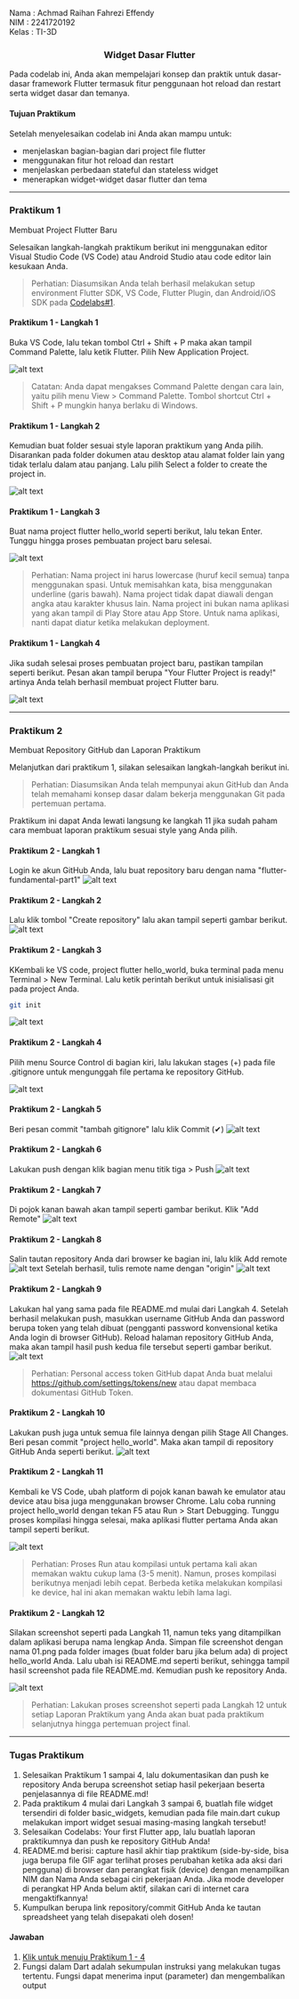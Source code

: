 Nama   : Achmad Raihan Fahrezi Effendy \
NIM    : 2241720192 \
Kelas  : TI-3D

<h3 style="text-align: center; font-weight: bold;">
Widget Dasar Flutter
</h3>
Pada codelab ini, Anda akan mempelajari konsep dan praktik untuk dasar-dasar framework Flutter termasuk fitur penggunaan hot reload dan restart serta widget dasar dan temanya.

#### **Tujuan Praktikum**

Setelah menyelesaikan codelab ini Anda akan mampu untuk:

- menjelaskan bagian-bagian dari project file flutter
- menggunakan fitur hot reload dan restart
- menjelaskan perbedaan stateful dan stateless widget
- menerapkan widget-widget dasar flutter dan tema

---

### Praktikum 1

Membuat Project Flutter Baru

Selesaikan langkah-langkah praktikum berikut ini menggunakan editor Visual Studio Code (VS Code) atau Android Studio atau code editor lain kesukaan Anda.

> Perhatian: Diasumsikan Anda telah berhasil melakukan setup environment Flutter SDK, VS Code, Flutter Plugin, dan Android/iOS SDK pada [Codelabs#1](https://jti-polinema.github.io/flutter-codelab/01-pengenalan/).

#### Praktikum 1 - Langkah 1

Buka VS Code, lalu tekan tombol Ctrl + Shift + P maka akan tampil Command Palette, lalu ketik Flutter. Pilih New Application Project.

![alt text](/assets/pertemuan_5/output_1.png)

>Catatan: Anda dapat mengakses Command Palette dengan cara lain, yaitu pilih menu View > Command Palette. Tombol shortcut Ctrl + Shift + P mungkin hanya berlaku di Windows.

#### Praktikum 1 - Langkah 2

Kemudian buat folder sesuai style laporan praktikum yang Anda pilih. Disarankan pada folder dokumen atau desktop atau alamat folder lain yang tidak terlalu dalam atau panjang. Lalu pilih Select a folder to create the project in.

![alt text](/assets/pertemuan_5/output_2.png)

#### Praktikum 1 - Langkah 3

Buat nama project flutter hello_world seperti berikut, lalu tekan Enter. Tunggu hingga proses pembuatan project baru selesai.

![alt text](/assets/pertemuan_5/output_3.png)

>Perhatian: Nama project ini harus lowercase (huruf kecil semua) tanpa menggunakan spasi. Untuk memisahkan kata, bisa menggunakan underline (garis bawah). Nama project tidak dapat diawali dengan angka atau karakter khusus lain. Nama project ini bukan nama aplikasi yang akan tampil di Play Store atau App Store. Untuk nama aplikasi, nanti dapat diatur ketika melakukan deployment.

#### Praktikum 1 - Langkah 4

Jika sudah selesai proses pembuatan project baru, pastikan tampilan seperti berikut. Pesan akan tampil berupa "Your Flutter Project is ready!" artinya Anda telah berhasil membuat project Flutter baru.

![alt text](/assets/pertemuan_5/output_4.png)

---

### Praktikum 2

Membuat Repository GitHub dan Laporan Praktikum

Melanjutkan dari praktikum 1, silakan selesaikan langkah-langkah berikut ini.

> Perhatian: Diasumsikan Anda telah mempunyai akun GitHub dan Anda telah memahami konsep dasar dalam bekerja menggunakan Git pada pertemuan pertama.

Praktikum ini dapat Anda lewati langsung ke langkah 11 jika sudah paham cara membuat laporan praktikum sesuai style yang Anda pilih.

#### Praktikum 2 - Langkah 1

Login ke akun GitHub Anda, lalu buat repository baru dengan nama "flutter-fundamental-part1"
![alt text](/assets/pertemuan_5/output_5.png)

#### Praktikum 2 - Langkah 2

Lalu klik tombol "Create repository" lalu akan tampil seperti gambar berikut.\
![alt text](/assets/pertemuan_5/output_6.png)

#### Praktikum 2 - Langkah 3

KKembali ke VS code, project flutter hello_world, buka terminal pada menu Terminal > New Terminal. Lalu ketik perintah berikut untuk inisialisasi git pada project Anda.

```bash
git init
```

![alt text](/assets/pertemuan_5/output_7.png)

#### Praktikum 2 - Langkah 4

Pilih menu Source Control di bagian kiri, lalu lakukan stages (+) pada file .gitignore untuk mengunggah file pertama ke repository GitHub.

![alt text](/assets/pertemuan_5/output_8.png)

#### Praktikum 2 - Langkah 5

Beri pesan commit "tambah gitignore" lalu klik Commit (✔)
![alt text](/assets/pertemuan_5/output_9.png)

#### Praktikum 2 - Langkah 6

Lakukan push dengan klik bagian menu titik tiga > Push
![alt text](/assets/pertemuan_5/output_10.png)

#### Praktikum 2 - Langkah 7

Di pojok kanan bawah akan tampil seperti gambar berikut. Klik "Add Remote"
![alt text](/assets/pertemuan_5/output_11.png)

#### Praktikum 2 - Langkah 8

Salin tautan repository Anda dari browser ke bagian ini, lalu klik Add remote
![alt text](/assets/pertemuan_5/output_12.png)
Setelah berhasil, tulis remote name dengan "origin"
![alt text](/assets/pertemuan_5/output_13.png)

#### Praktikum 2 - Langkah 9

Lakukan hal yang sama pada file README.md mulai dari Langkah 4. Setelah berhasil melakukan push, masukkan username GitHub Anda dan password berupa token yang telah dibuat (pengganti password konvensional ketika Anda login di browser GitHub). Reload halaman repository GitHub Anda, maka akan tampil hasil push kedua file tersebut seperti gambar berikut.
![alt text](/assets/pertemuan_5/output_14.png)

> Perhatian: Personal access token GitHub dapat Anda buat melalui <https://github.com/settings/tokens/new> atau dapat membaca dokumentasi GitHub Token.

#### Praktikum 2 - Langkah 10

Lakukan push juga untuk semua file lainnya dengan pilih Stage All Changes. Beri pesan commit "project hello_world". Maka akan tampil di repository GitHub Anda seperti berikut.
![alt text](/assets/pertemuan_5/output_15.png)

#### Praktikum 2 - Langkah 11

Kembali ke VS Code, ubah platform di pojok kanan bawah ke emulator atau device atau bisa juga menggunakan browser Chrome. Lalu coba running project hello_world dengan tekan F5 atau Run > Start Debugging. Tunggu proses kompilasi hingga selesai, maka aplikasi flutter pertama Anda akan tampil seperti berikut.

![alt text](/assets/pertemuan_5/output_16.png)

>Perhatian: Proses Run atau kompilasi untuk pertama kali akan memakan waktu cukup lama (3-5 menit). Namun, proses kompilasi berikutnya menjadi lebih cepat. Berbeda ketika melakukan kompilasi ke device, hal ini akan memakan waktu lebih lama lagi.

#### Praktikum 2 - Langkah 12

Silakan screenshot seperti pada Langkah 11, namun teks yang ditampilkan dalam aplikasi berupa nama lengkap Anda. Simpan file screenshot dengan nama 01.png pada folder images (buat folder baru jika belum ada) di project hello_world Anda. Lalu ubah isi README.md seperti berikut, sehingga tampil hasil screenshot pada file README.md. Kemudian push ke repository Anda.

![alt text](/assets/pertemuan_5/output_17.png)

> Perhatian: Lakukan proses screenshot seperti pada Langkah 12 untuk setiap Laporan Praktikum yang Anda akan buat pada praktikum selanjutnya hingga pertemuan project final.

---

### Tugas Praktikum

1. Selesaikan Praktikum 1 sampai 4, lalu dokumentasikan dan push ke repository Anda berupa screenshot setiap hasil pekerjaan beserta penjelasannya di file README.md!
2. Pada praktikum 4 mulai dari Langkah 3 sampai 6, buatlah file widget tersendiri di folder basic_widgets, kemudian pada file main.dart cukup melakukan import widget sesuai masing-masing langkah tersebut!
3. Selesaikan Codelabs: Your first Flutter app, lalu buatlah laporan praktikumnya dan push ke repository GitHub Anda!
4. README.md berisi: capture hasil akhir tiap praktikum (side-by-side, bisa juga berupa file GIF agar terlihat proses perubahan ketika ada aksi dari pengguna) di browser dan perangkat fisik (device) dengan menampilkan NIM dan Nama Anda sebagai ciri pekerjaan Anda. Jika mode developer di perangkat HP Anda belum aktif, silakan cari di internet cara mengaktifkannya!
5. Kumpulkan berupa link repository/commit GitHub Anda ke tautan spreadsheet yang telah disepakati oleh dosen!

#### Jawaban

1. [Klik untuk menuju Praktikum 1 - 4](#praktikum-1)
2. Fungsi dalam Dart adalah sekumpulan instruksi yang melakukan tugas tertentu. Fungsi dapat menerima input (parameter) dan mengembalikan output
